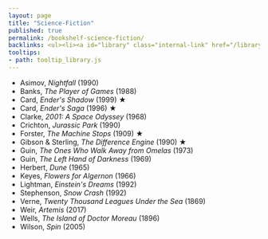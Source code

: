 ```yaml
---
layout: page
title: "Science-Fiction"
published: true
permalink: /bookshelf-science-fiction/
backlinks: <ul><li><a id="library" class="internal-link" href="/library/">Library</a></li></ul>
tooltips: 
- path: tooltip_library.js
---
```


* Asimov, *Nightfall* (1990)
* Banks, *The Player of Games* (1988)
* Card, *Ender's Shadow* (1999) ★
* Card, *Ender's Saga* (1996) ★
* Clarke, *2001: A Space Odyssey* (1968)
* Crichton, *Jurassic Park* (1990)
* Forster, *The Machine Stops* (1909) ★
* Gibson & Sterling, *The Difference Engine* (1990) ★
* Guin, *The Ones Who Walk Away from Omelas* (1973)
* Guin, *The Left Hand of Darkness* (1969)
* Herbert, *Dune* (1965)
* Keyes, *Flowers for Algernon* (1966)
* Lightman, *Einstein's Dreams* (1992)
* Stephenson, *Snow Crash* (1992)
* Verne, *Twenty Thousand Leagues Under the Sea* (1869)
* Weir, *Artemis* (2017)
* Wells, *The Island of Doctor Moreau* (1896)
* Wilson, *Spin* (2005)
